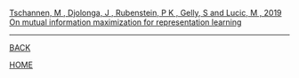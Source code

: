 
[Tschannen, M , Djolonga, J , Rubenstein, P K , Gelly, S  and Lucic, M , 2019  On mutual information maximization for representation learning](tschannen_et_al_2019/summary.md)

---
[BACK](../index.md)

[HOME]( ../../index.md)